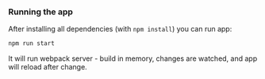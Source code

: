 
### Running the app
After installing all dependencies (with `npm install`) you can run app:
```bash
npm run start
```
It will run webpack server - build in memory, changes are watched, and app will
reload after change.
